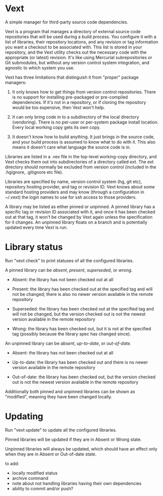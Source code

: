 
Vext
====

A simple manager for third-party source code dependencies.

Vext is a program that manages a directory of external source code
repositories that will be used during a build process. You configure
it with a list of libraries, their repository locations, and any
revision or tag information you want a checkout to be associated
with. This list is stored in your repository, and the Vext utility
checks out the necessary code with the appropriate (or latest)
revision. It's like using Mercurial subrepositories or Git submodules,
but without any version control system integration, and agnostic to
which system you use.

Vext has three limitations that distinguish it from "proper" package
managers:

 1. It only knows how to get things from version control
 repositories. There is no support for installing pre-packaged or
 pre-compiled dependencies. If it's not in a repository, or if cloning
 the repository would be too expensive, then Vext won't help.

 2. It can only bring code in to a subdirectory of the local directory
 (vendoring). There is no per-user or per-system package install
 location. Every local working copy gets its own copy.

 3. It doesn't know how to build anything. It just brings in the
 source code, and your build process is assumed to know what to do
 with it. This also means it doesn't care what language the source
 code is in.

Libraries are listed in a .vex file in the top-level working-copy
directory, and Vext checks them out into subdirectories of a directory
called ext. The ext directory should normally be excluded from version
control (included in the .hgignore, .gitignore etc file).

Libraries are specified by name, version control system (hg, git etc),
repository hosting provider, and tag or revision ID. Vext knows about
some standard hosting providers and may know (through a configuration
in ~/.vext) the login names to use for ssh access to those providers.

A library may be listed as either pinned or unpinned. A pinned library
has a specific tag or revision ID associated with it, and once it has
been checked out at that tag, it won't be changed by Vext again unless
the specification for it changes. An unpinned library floats on a
branch and is potentially updated every time Vext is run.


Library status
==============

Run "vext check" to print statuses of all the configured libraries.

A pinned library can be _absent_, _present_, _superseded_, or _wrong_.

 * Absent: the library has not been checked out at all
 
 * Present: the library has been checked out at the specified tag and
   will not be changed; there is also no newer version available in the
   remote repository

 * Superseded: the library has been checked out at the specified tag
   and will not be changed, but the version checked out is not the
   newest version available in the remote repository

 * Wrong: the library has been checked out, but it is not at the
   specified tag (possibly because the library spec has changed since).

An unpinned library can be _absent_, _up-to-date_, or _out-of-date_.

 * Absent: the library has not been checked out at all

 * Up-to-date: the library has been checked out and there is no newer
   version available in the remote repository

 * Out-of-date: the library has been checked out, but the version
   checked out is not the newest version available in the remote
   repository

Additionally both pinned and unpinned libraries can be shown as
"modified", meaning they have been changed locally.


Updating
========

Run "vext update" to update all the configured libraries.

Pinned libraries will be updated if they are in Absent or Wrong state.

Unpinned libraries will always be updated, which should have an effect
only when they are in Absent or Out-of-date state.


to add:

 + locally modified status
 + archive command
 + note about not handling libraries having their own dependencies
 + ability to commit and/or push?

